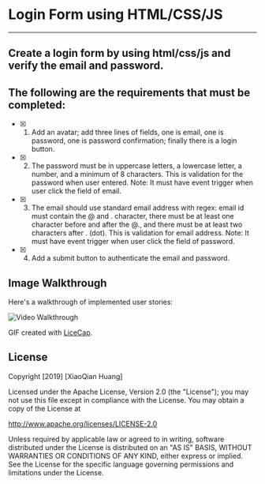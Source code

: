 # Login Form using HTML/CSS/JS #
___________________________________________________________________________________________________________________________


## Create a login form by using html/css/js and verify the email and password.
## The following are the requirements that must be completed:


- [x] 1. Add an avatar; add three lines of fields, one is email, one is password, one is password confirmation; finally there is a login button.

- [x]  2. The password must be in uppercase letters, a lowercase letter, a number, and a minimum of 8 characters. This is validation for the password when user entered.
Note: It must have event trigger when user click the field of email. 

- [x]  3. The email should use standard email address with regex: email id must contain the @ and . character,  there must be at least one character before and after the @., and there must be at least two characters after . (dot). This is validation for email  address. 
Note: It must have event trigger when user click the field of password. 

- [x] 4. Add a submit button to authenticate the email and password.


## Image Walkthrough

Here's a walkthrough of implemented user stories:

<img src='https://imgur.com/CRszMTN' title='Video Walkthrough' width='' alt='Video Walkthrough' />

GIF created with [LiceCap](http://www.cockos.com/licecap/).


## License

Copyright [2019] [XiaoQian Huang]

Licensed under the Apache License, Version 2.0 (the "License");
you may not use this file except in compliance with the License.
You may obtain a copy of the License at

http://www.apache.org/licenses/LICENSE-2.0

Unless required by applicable law or agreed to in writing, software
distributed under the License is distributed on an "AS IS" BASIS,
WITHOUT WARRANTIES OR CONDITIONS OF ANY KIND, either express or implied.
See the License for the specific language governing permissions and
limitations under the License.
